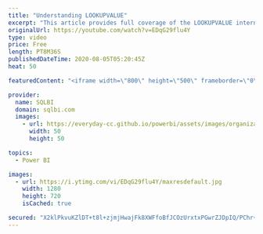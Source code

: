 ```yaml
---
title: "Understanding LOOKUPVALUE"
excerpt: "This article provides full coverage of the LOOKUPVALUE internals, alongside several performance considerations. Article and download: https://sql.bi/670739?aff=yt"
originalUrl: https://youtube.com/watch?v=EDqG29flu4Y
type: video
price: Free
length: PT8M36S
publishedDateTime: 2020-08-05T05:20:45Z
heat: 50

featuredContent: "<iframe width=\"800\" height=\"500\" frameborder=\"0\" src=\"https://www.youtube.com/embed/EDqG29flu4Y\" allow=\"accelerometer; autoplay; encrypted-media; gyroscope; picture-in-picture\" allowfullscreen></iframe>"

provider:
  name: SQLBI
  domain: sqlbi.com
  images:
    - url: https://everyday-cc.github.io/powerbi/assets/images/organizations/sqlbi.com-50x50.jpg
      width: 50
      height: 50

topics:
  - Power BI

images:
  - url: https://i.ytimg.com/vi/EDqG29flu4Y/maxresdefault.jpg
    width: 1280
    height: 720
    isCached: true

secured: "X2klPkvuKZlDT+t8l+zjmjHwajFk8XWFfoBfJCOzUrxtxPGwrZJDpIQ/PChr+2C0b2K5wUiX+EqsL3ik7G96XOAXB+KwMY/1lkwSXJg556+wZeE3vCTKyUGHo+yN54xng9V+Q1eApvt3iUvJVY2QIezOninfbQOy2j4Y4cRY0j2cEOQIbAVsk1HtHh+MaWcxgmnOIB267rV8Q3Mk4Jc0eBdfy9iSLbuXzInDL97YzAdenLk2yvhQJecEcYkYKgveAqjuIx8i1AX+VwRzHYBkr/DEBx/syeXeNzC+kAsb/UudDk9cHtV7nEGLQRfnagDNXQMXdIkD1n327gP4qrTc5lnytIS+wpnqeRFHY7Wbswa94F/PwWT3LW0X+N+KO2y20FaMHoaxbW/McFoSU2CyLHdfNA+8ui0oAPhk10/SgS0=;i6uGpQeq7WkG92PUBW+uxw=="
---
```


